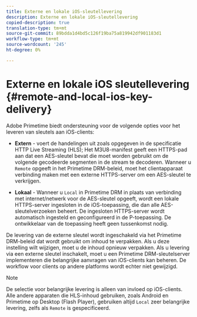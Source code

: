 ```yaml
---
title: Externe en lokale iOS-sleutellevering
description: Externe en lokale iOS-sleutellevering
copied-description: true
translation-type: tm+mt
source-git-commit: 89bdda1d4bd5c126f19ba75a819942df901183d1
workflow-type: tm+mt
source-wordcount: '245'
ht-degree: 0%

---
```



# Externe en lokale iOS sleutellevering {#remote-and-local-ios-key-delivery}

Adobe Primetime biedt ondersteuning voor de volgende opties voor het leveren van sleutels aan iOS-clients:

* **Extern**  - voert de handelingen uit zoals opgegeven in de specificatie HTTP Live Streaming (HLS); Het M3U8-manifest geeft een HTTPS-pad aan dat een AES-sleutel bevat die moet worden gebruikt om de volgende gecodeerde segmenten in de stream te decoderen. Wanneer u `Remote` opgeeft in het Primetime DRM-beleid, moet het clientapparaat verbinding maken met een externe HTTPS-server om een AES-sleutel te verkrijgen.

* **Lokaal**  - Wanneer u  `Local` in Primetime DRM in plaats van verbinding met internet/netwerk voor de AES-sleutel opgeeft, wordt een lokale HTTPS-server ingesloten in de iOS-toepassing, die dan alle AES-sleutelverzoeken beheert. De ingesloten HTTPS-server wordt automatisch ingesteld en geconfigureerd in de P-toepassing. De ontwikkelaar van de toepassing heeft geen tussenkomst nodig.

De levering van de externe sleutel wordt ingeschakeld via het Primetime DRM-beleid dat wordt gebruikt om inhoud te verpakken. Als u deze instelling wilt wijzigen, moet u de inhoud opnieuw verpakken. Als u levering via een externe sleutel inschakelt, moet u een Primetime DRM-sleutelserver implementeren die belangrijke aanvragen van iOS-clients kan beheren. De workflow voor clients op andere platforms wordt echter niet gewijzigd.

>[!NOTE]
>
>De selectie voor belangrijke levering is alleen van invloed op iOS-clients. Alle andere apparaten die HLS-inhoud gebruiken, zoals Android en Primetime op Desktop (Flash Player), gebruiken altijd `Local` zeer belangrijke levering, zelfs als `Remote` is gespecificeerd.


